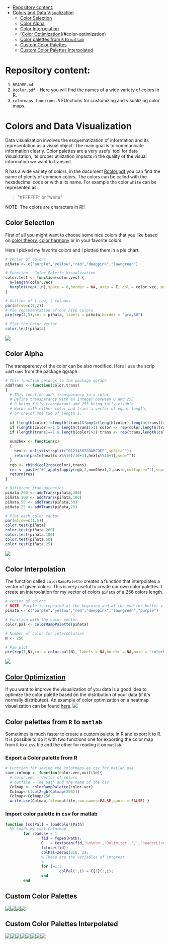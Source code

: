 -   [Repository content:](#repository-content)
-   [Colors and Data Visualization](#colors-and-data-visualization)
    -   [Color Selection](#color-selection)
    -   [Color Alpha](#color-alpha)
    -   [Color Interpolation](#color-interpolation)
    -   [[Color Optimization](https://github.com/rcruces/R-plots/blob/master/R-heatmap/README.md)](#color-optimization)
    -   [Color palettes from `R` to `matlab`](#color-palettes-from-r-to-matlab)
    -   [Custom Color Palettes](#custom-color-palettes)
    -   [Custom Color Palettes Interpolated](#custom-color-palettes-interpolated)

Repository content:
===================

1.  `README.md`
2.  `Rcolor.pdf` - Here you will find the names of a wide variety of colors in R.
3.  `colormaps_functions.R` FUnctions for customizing and visualizing color maps.

Colors and Data Visualization
=============================

Data visualization involves the esquematization of information and its representation as a visual object. The main goal is to communicate information clearly.
Color palettes are a very useful tool for data visualization, its proper utilization impacts in the quality of the visual information we want to transmit.

R has a wide variety of colors, in the document [Rcolor.pdf]() you can find the name of plenty of common colors. The colors can be called with the hexadecimal code or with a its name. For example the color `white` can be represented as:

> "\#FFFFFF" or "white"

NOTE: The colors are characters in R!!

Color Selection
---------------

First of all you might want to choose some nice colors that you like based on [color theory](https://en.wikipedia.org/wiki/Color_theory), [color harmony](https://en.wikipedia.org/wiki/Harmony_(color)) or in your favorite colors.

Here I picked my favorite colors and I plotted them in a pie chart:

``` r
# Vector of colors
piñata <- c("purple","yellow","red","deeppink","lawngreen")

# Function - Color Palette Visualization
color.test <- function(color.vec) {
  n=length(color.vec)
  barplot(rep(1,n),space = 0,border = NA, axes = F, col = color.vec, main=deparse(substitute(color.vec)))
}

# Outline of 1 row, 2 columns
par(mfrow=c(1,2))
# Pie representation of our FIVE colors
pie(rep(1,5),col = piñata, labels = piñata,border = "gray80")

# Plot the Color Vector
color.test(piñata)
```

![](README_files/figure-markdown_github/unnamed-chunk-1-1.png)

Color Alpha
-----------

The transparency of the color can be also modified. Here I use the scrip `addTrans` from the package qgraph.

``` r
# This function belongs to the package qgraph
addTrans <- function(color,trans)
{
  # This function adds transparancy to a color.
  # Define transparancy with an integer between 0 and 255
  # 0 being fully transparant and 255 being fully visable
  # Works with either color and trans a vector of equal length,
  # or one of the two of length 1.
  
  if (length(color)!=length(trans)&!any(c(length(color),length(trans))==1)) stop("Vector lengths not correct")
  if (length(color)==1 & length(trans)>1) color <- rep(color,length(trans))
  if (length(trans)==1 & length(color)>1) trans <- rep(trans,length(color))
  
  num2hex <- function(x)
  {
    hex <- unlist(strsplit("0123456789ABCDEF",split=""))
    return(paste(hex[(x-x%%16)/16+1],hex[x%%16+1],sep=""))
  }
  rgb <- rbind(col2rgb(color),trans)
  res <- paste("#",apply(apply(rgb,2,num2hex),2,paste,collapse=""),sep="")
  return(res)
}

# Different transparencies
piñata.200 <- addTrans(piñata,200)
piñata.100 <- addTrans(piñata,100)
piñata.50 <- addTrans(piñata,50)
piñata.25 <- addTrans(piñata,25)

# Plot each color vector
par(mfrow=c(1,5))
color.test(piñata)
color.test(piñata.200)
color.test(piñata.100)
color.test(piñata.50)
color.test(piñata.25)
```

![](README_files/figure-markdown_github/unnamed-chunk-2-1.png)

Color Interpolation
-------------------

The function called `colorRampPalette` creates a function that interpolates a vector of given colors. This is very useful to create our own color palettes. I create an interpolation for my vector of colors `piñata` of a 256 colors length.

``` r
# Vector of colors
# NOTE: Purple is repeated at the begining and at the end for better visualization of pie chart
piñata <- c("purple","yellow","red","deeppink","lawngreen","purple")

# Function with the color vector
color.pal <- colorRampPalette(piñata)

# Number of color for interpolation
N <- 256

# Pie plot
pie(rep(1,N),col = color.pal(N), labels = NA,border = NA,main = "colorRampPalette")
```

![](README_files/figure-markdown_github/unnamed-chunk-3-1.png)

[Color Optimization](https://github.com/rcruces/R-plots/blob/master/R-heatmap/README.md)
----------------------------------------------------------------------------------------

If you want to improve the visualization of you data is a good idea to optimize the color palette based on the distribution of your data (if it's normally distributed). An example of color optimization on a heatmap visualization can be found [here](https://github.com/rcruces/R-plots/blob/master/R-heatmap/README.md).
![](https://farm5.staticflickr.com/4760/24902460257_f5395d8d01_o.png)

Color palettes from `R` to `matlab`
-----------------------------------

Sometimes is much faster to create a custom palette in R and export it to R. It is possible to do it with two functions one for exporting the color map from `R` to a `csv` file and the other for reading it on `matlab`.

### Export a Color palette from R

``` r
# Function for saving the colormaps as csv for matlab use
save.colmap <- function(color.vec,outfile){
  # color.vec - Vector of colors
  # outfile - The path and the name of the csv 
  Colmap <- colorRampPalette(color.vec)
  Colmap<-t(col2rgb(Colmap(256)))
  Colmap<-Colmap/256
  write.csv(Colmap,file=outfile,row.names=FALSE,quote = FALSE) }
```

### Import color palette in csv for matlab

``` matlab
function [colPal] = loadColor(Path)
  %% Loads my cool Colormap
        for readcsv = 1
                fid = fopen(Path);
                C   = textscan(fid,'%n%n%n','Delimiter',',','headerLines',1,'CollectOutput',1);
                fclose(fid);
                colPal=zeros(256, 3);
                % These are the variables of interest 
                % -- 
                for i=1:3
                        colPal(:,i) = C{1}(:,i);
                end
        end
```

Custom Color Palettes
---------------------

![](README_files/figure-markdown_github/unnamed-chunk-6-1.png)![](README_files/figure-markdown_github/unnamed-chunk-6-2.png)![](README_files/figure-markdown_github/unnamed-chunk-6-3.png)![](README_files/figure-markdown_github/unnamed-chunk-6-4.png)

Custom Color Palettes Interpolated
----------------------------------

![](README_files/figure-markdown_github/unnamed-chunk-7-1.png)![](README_files/figure-markdown_github/unnamed-chunk-7-2.png)![](README_files/figure-markdown_github/unnamed-chunk-7-3.png)![](README_files/figure-markdown_github/unnamed-chunk-7-4.png)![](README_files/figure-markdown_github/unnamed-chunk-7-5.png)![](README_files/figure-markdown_github/unnamed-chunk-7-6.png)![](README_files/figure-markdown_github/unnamed-chunk-7-7.png)![](README_files/figure-markdown_github/unnamed-chunk-7-8.png)
